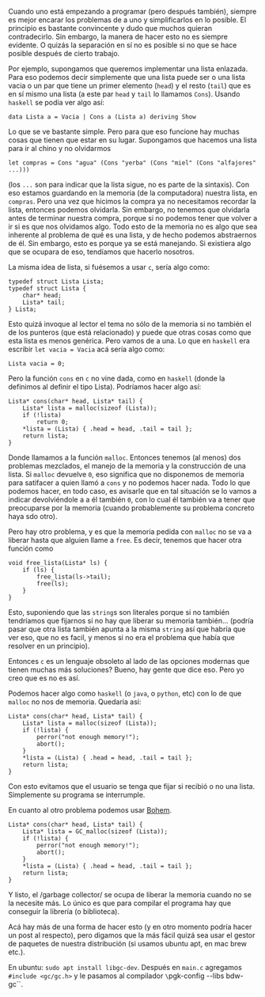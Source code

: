Cuando uno está empezando a programar (pero después también), siempre es mejor
encarar los problemas de a uno y simplificarlos en lo posible. El principio
es bastante convincente y dudo que muchos quieran contradecirlo. Sin embargo,
la manera de hacer esto no es siempre evidente. O quizás la separación en sí
no es posible si no que se hace posible después de cierto trabajo.

Por ejemplo, supongamos que queremos implementar una lista enlazada. Para eso
podemos decir simplemente que una lista puede ser o una lista vacia o un par 
que tiene un primer elemento (`head`) y el resto (`tail`) que es en sí mismo
una lista (a este par `head` y `tail` lo llamamos `Cons`). Usando `haskell` se
podía ver algo así:

```
data Lista a = Vacia | Cons a (Lista a) deriving Show
```

Lo que se ve bastante simple. Pero para que eso funcione hay muchas cosas que
tienen que estar en su lugar. Supongamos que hacemos una lista para ir al chino
y no olvidarmos

```
let compras = Cons "agua" (Cons "yerba" (Cons "miel" (Cons "alfajores" ...)))
```

(los `...` son para indicar que la lista sigue, no es parte de la sintaxis).
Con eso estamos guardando en la memoria (de la computadora) nuestra lista,
en `compras`. Pero una vez que hicimos la compra ya no necesitamos recordar
la lista, entonces podemos olvidarla. Sin embargo, no tenemos que olvidarla
antes de terminar nuestra compra, porque si no podemos tener que volver a ir
si es que nos olvidamos algo. Todo esto de la memoria no es algo que sea 
inherente al problema de qué es una lista, y de hecho podemos abstraernos
de él. Sin embargo, esto es porque ya se está manejando. Si existiera algo
que se ocupara de eso, tendíamos que hacerlo nosotros.

La misma idea de lista, si fuésemos a usar `c`, sería algo como:

```
typedef struct Lista Lista;
typedef struct Lista {
    char* head;
    Lista* tail;
} Lista;
```

Esto quizá invoque al lector el tema no sólo de la memoria si no también el
de los punteros (que está relacionado) y puede que otras cosas como que esta
lista es menos genérica. Pero vamos de a una. Lo que en `haskell` era escribir
`let vacia = Vacia` acá sería algo como:

```
Lista vacia = 0;
```

Pero la función `cons` en `c` no vine dada, como en `haskell` (donde la definimos
al definir el tipo Lista). Podríamos hacer algo así:

```
Lista* cons(char* head, Lista* tail) {
    Lista* lista = malloc(sizeof (Lista));
    if (!lista)
        return 0;
    *lista = (Lista) { .head = head, .tail = tail };
    return lista;
}
```

Donde llamamos a la función `malloc`. Entonces tenemos (al menos) dos problemas
mezclados, el manejo de la memoria y la construcción de una lista. Si `malloc` 
devuelve `0`, eso significa que no disponemos de memoria para satifacer a quien
llamó a `cons` y no podemos hacer nada. Todo lo que podemos hacer, en todo caso,
es avisarle que en tal situación se lo vamos a indicar devolviéndole a a él 
también `0`, con lo cual él también va a tener que preocuparse por la memoria
(cuando probablemente su problema concreto haya sdo otro).

Pero hay otro problema, y es que la memoria pedida con `malloc` no se va a liberar
hasta que alguien llame a `free`. Es decir, tenemos que hacer otra función como

```
void free_lista(Lista* ls) {
    if (ls) {
        free_lista(ls->tail);
        free(ls);
    }
}
```

Esto, suponiendo que las `string`s son literales porque si no también tendríamos 
que fijarnos si no hay que liberar su memoria también... (podría pasar que otra
lista también apunta a la misma `string` así que habría que ver eso, que no es
facil, y menos si no era el problema que había que resolver en un principio).

Entonces `c` es un lenguaje obsoleto al lado de las opciones modernas que tienen
muchas más soluciones? Bueno, hay gente que dice eso. Pero yo creo que es no es
así.

Podemos hacer algo como `haskell` (o `java`, o `python`, etc) con lo de que `malloc`
no nos de memoria. Quedaría así:


```
Lista* cons(char* head, Lista* tail) {
    Lista* lista = malloc(sizeof (Lista));
    if (!lista) {
        perror("not enough memory!");
        abort();
    }
    *lista = (Lista) { .head = head, .tail = tail };
    return lista;
}
```

Con esto evitamos que el usuario se tenga que fijar si recibió o no una lista. 
Simplemente su programa se interrumple.

En cuanto al otro problema podemos usar [Bohem](https://www.hboehm.info/gc/).

```
Lista* cons(char* head, Lista* tail) {
    Lista* lista = GC_malloc(sizeof (Lista));
    if (!lista) {
        perror("not enough memory!");
        abort();
    }
    *lista = (Lista) { .head = head, .tail = tail };
    return lista;
}
```

Y listo, el /garbage collector/ se ocupa de liberar la memoria cuando no se la
necesite más. Lo único es que para compilar el programa hay que conseguir la librería 
(o biblioteca).

Acá hay más de una forma de hacer esto (y en otro momento podría hacer un post al respecto),
pero digamos que la más fácil quizá sea usar el gestor de paquetes de nuestra distribución
(si usamos ubuntu apt, en mac brew etc.).

En ubuntu: `sudo apt install libgc-dev`. Después en `main.c` agregamos `#include <gc/gc.h>`
y le pasamos al compilador `\`pgk-config --libs bdw-gc\``.

